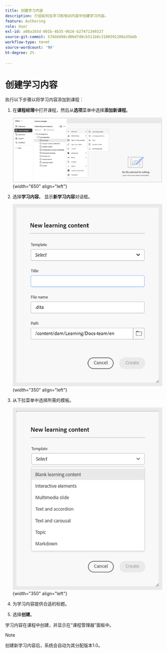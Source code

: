 ```yaml
---
title: 创建学习内容
description: 介绍如何在学习和培训内容中创建学习内容。
feature: Authoring
role: User
exl-id: a08a165d-801b-4b35-9626-b27471349327
source-git-commit: 57ddd498cd06d7d8cb511b0c3108591280a35bdb
workflow-type: tm+mt
source-wordcount: '99'
ht-degree: 2%

---
```


# 创建学习内容

执行以下步骤以将学习内容添加到课程：

1. 在&#x200B;**课程经理**&#x200B;中打开课程，然后从&#x200B;**选项**&#x200B;菜单中选择&#x200B;**添加新课程**。

   ![](assets/workflow-learning-content.png){width="650" align="left"}

1. 选择&#x200B;**学习内容**。
显示**新学习内容**&#x200B;对话框。

   ![](assets/learning-content-dialog.png){width="350" align="left"}

1. 从下拉菜单中选择所需的模板。

   ![](assets/template-types-lc.png){width="350" align="left"}

1. 为学习内容提供合适的标题。
1. 选择&#x200B;**创建**。

学习内容在课程中创建，并显示在“课程管理器”面板中。

>[!NOTE]
>
> 创建新学习内容后，系统会自动为其分配版本1.0。
